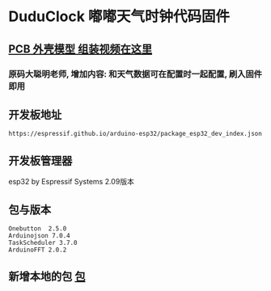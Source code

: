 
# DuduClock 嘟嘟天气时钟代码固件
## [PCB 外壳模型 组装视频在这里](https://github.com/leezicai/DuDuClock)

### 原码大聪明老师, 增加内容: 和天气数据可在配置时一起配置, 刷入固件即用

## 开发板地址

```
https://espressif.github.io/arduino-esp32/package_esp32_dev_index.json
```

## 开发板管理器

esp32 by Espressif Systems  2.09版本

## 包与版本

```
Onebutton  2.5.0
Arduinojson 7.0.4
TaskScheduler 3.7.0
ArduinoFFT 2.0.2
```

## 新增本地的包 [包](./local_lib)
